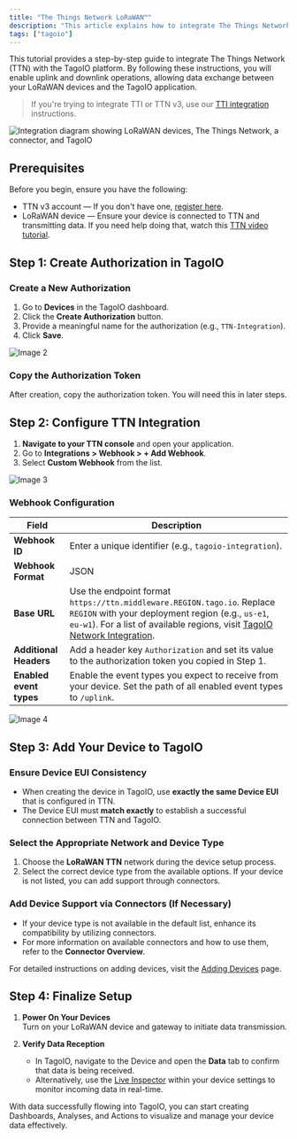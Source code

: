 ```yaml
---
title: "The Things Network LoRaWAN™"
description: "This article explains how to integrate The Things Network (TTN) with the TagoIO platform, enabling uplink and downlink operations between LoRaWAN devices and TagoIO. It lists prerequisites and begins the step-by-step setup process."
tags: ["tagoio"]
---
```


This tutorial provides a step-by-step guide to integrate The Things Network
(TTN) with the TagoIO platform. By following these instructions, you will enable
uplink and downlink operations, allowing data exchange between your LoRaWAN
devices and the TagoIO application.

> If you're trying to integrate TTI or TTN v3, use our
> [TTI integration](https://community.tago.io/t/how-to-integrate-tagoio-with-ttn-v3/1026)
> instructions.

![Integration diagram showing LoRaWAN devices, The Things Network, a connector, and TagoIO](/docs_imagem/tagoio/the-things-network-lorawan-2.png)

## Prerequisites

Before you begin, ensure you have the following:

- TTN v3 account — If you don't have one,
  [register here](https://www.thethingsnetwork.org/get-started).
- LoRaWAN device — Ensure your device is connected to TTN and transmitting data.
  If you need help doing that, watch this
  [TTN video tutorial](https://www.youtube.com/watch?v=duwUwXt-hs8).

## Step 1: Create Authorization in TagoIO

### Create a New Authorization

1. Go to **Devices** in the TagoIO dashboard.
2. Click the **Create Authorization** button.
3. Provide a meaningful name for the authorization (e.g., `TTN-Integration`).
4. Click **Save**.

![Image 2](/docs_imagem/tagoio/external-122ff21d.png)

### Copy the Authorization Token

After creation, copy the authorization token. You will need this in later steps.

## Step 2: Configure TTN Integration

1. **Navigate to your TTN console** and open your application.
2. Go to **Integrations > Webhook > + Add Webhook**.
3. Select **Custom Webhook** from the list.

![Image 3](/docs_imagem/tagoio/tagoIO_ttn-WUw.png)

### Webhook Configuration

| Field                   | Description                                                                                                                                                                                                                                |
| ----------------------- | ------------------------------------------------------------------------------------------------------------------------------------------------------------------------------------------------------------------------------------------ |
| **Webhook ID**          | Enter a unique identifier (e.g., `tagoio-integration`).                                                                                                                                                                                    |
| **Webhook Format**      | JSON                                                                                                                                                                                                                                       |
| **Base URL**            | Use the endpoint format `https://ttn.middleware.REGION.tago.io`. Replace `REGION` with your deployment region (e.g., `us-e1`, `eu-w1`). For a list of available regions, visit [TagoIO Network Integration](/docs/tagoio/integrations/index.md). |
| **Additional Headers**  | Add a header key `Authorization` and set its value to the authorization token you copied in Step 1.                                                                                                                                        |
| **Enabled event types** | Enable the event types you expect to receive from your device. Set the path of all enabled event types to `/uplink`.                                                                                                                       |

![Image 4](/docs_imagem/tagoio/external-eae39401.png)

## Step 3: Add Your Device to TagoIO

### Ensure Device EUI Consistency

- When creating the device in TagoIO, use **exactly the same Device EUI** that
  is configured in TTN.
- The Device EUI must **match exactly** to establish a successful connection
  between TTN and TagoIO.

### Select the Appropriate Network and Device Type

1. Choose the **LoRaWAN TTN** network during the device setup process.
2. Select the correct device type from the available options. If your device is
   not listed, you can add support through connectors.

### Add Device Support via Connectors (If Necessary)

- If your device type is not available in the default list, enhance its
  compatibility by utilizing connectors.
- For more information on available connectors and how to use them, refer to the
  **Connector Overview**.

For detailed instructions on adding devices, visit the
[Adding Devices](/docs/tagoio/devices/) page.

## Step 4: Finalize Setup

1. **Power On Your Devices**\
   Turn on your LoRaWAN device and gateway to initiate data transmission.

2. **Verify Data Reception**
   - In TagoIO, navigate to the Device and open the **Data** tab to confirm that
     data is being received.
   - Alternatively, use the
     [Live Inspector](/docs/tagoio/devices/live-inspector.md) within your device
     settings to monitor incoming data in real-time.

With data successfully flowing into TagoIO, you can start creating Dashboards,
Analyses, and Actions to visualize and manage your device data effectively.
